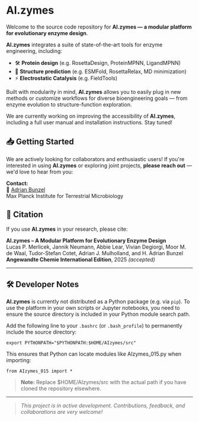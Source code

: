 # AI.zymes

Welcome to the source code repository for **AI.zymes — a modular platform for evolutionary enzyme design**.

**AI.zymes** integrates a suite of state-of-the-art tools for enzyme engineering, including:
- 🛠️ **Protein design** (e.g. RosettaDesign, ProteinMPNN, LigandMPNN)  
- 🔮 **Structure prediction** (e.g. ESMFold, RosettaRelax, MD minimization)
- ⚡ **Electrostatic Catalysis** (e.g. FieldTools)

Built with modularity in mind, **AI.zymes** allows you to easily plug in new methods or customize workflows for diverse bioengineering goals — from enzyme evolution to structure-function exploration.

We are currently working on improving the accessibility of **AI.zymes**, including a full user manual and installation instructions. Stay tuned!

## 📥 Getting Started

We are actively looking for collaborators and enthusiastic users! If you're interested in using **AI.zymes** or exploring joint projects, **please reach out** — we'd love to hear from you:

**Contact:**  
📧 [Adrian Bunzel](mailto:Adrian.Bunzel@mpi-marburg.mpg.de)  
Max Planck Institute for Terrestrial Microbiology

## 📝 Citation

If you use **AI.zymes** in your research, please cite:

**AI.zymes – A Modular Platform for Evolutionary Enzyme Design**  
Lucas P. Merlicek, Jannik Neumann, Abbie Lear, Vivian Degiorgi, Moor M. de Waal, Tudor-Stefan Cotet, Adrian J. Mulholland, and H. Adrian Bunzel
**Angewandte Chemie International Edition**, 2025 *(accepted)*

---

## 🛠️ Developer Notes

**AI.zymes** is currently not distributed as a Python package (e.g. via `pip`). To use the platform in your own scripts or Jupyter notebooks, you need to ensure the source directory is included in your Python module search path.

Add the following line to your `.bashrc` (or `.bash_profile`) to permanently include the source directory:

```
export PYTHONPATH="$PYTHONPATH:$HOME/AIzymes/src"
```

This ensures that Python can locate modules like AIzymes_015.py when importing:

```
from AIzymes_015 import *
```

> **Note:** Replace $HOME/AIzymes/src with the actual path if you have cloned the repository elsewhere.

---

> *This project is in active development. Contributions, feedback, and collaborations are very welcome!*

